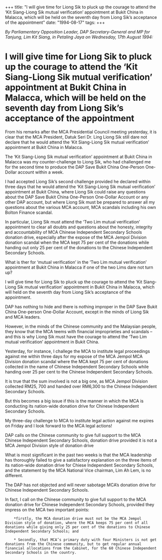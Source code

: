 +++ 
title: "I will give time for Liong Sik to pluck up the courage to attend the ‘Kit Siang-Liong Sik mutual verification’ appointment at Bukit China in Malacca, which will be held on the seventh day from Liong Sik’s acceptance of the appointment"
date: "1994-08-17"
tags:
+++

_By Parliamentary Opposition Leader, DAP Secretary-General and MP for Tanjung, Lim Kit Siang, in Petaling Jaya on Wednesday, 17th August 1994:_

# I will give time for Liong Sik to pluck up the courage to attend the ‘Kit Siang-Liong Sik mutual verification’ appointment at Bukit China in Malacca, which will be held on the seventh day from Liong Sik’s acceptance of the appointment

From his remarks after the MCA Presidential Council meeting yesterday, it is clear that the MCA President, Datuk Seri Dr. Ling Liong Sik still dare not declare that he would attend the ‘Kit Siang-Liong Sik mutual verification’ appointment at Bukit China in Malacca.</u>

The ‘Kit Siang-Liong Sik mutual verification’ appointment at Bukit China in Malacca was my counter-challenge to Liong Sik, who had challenged me for the second time to produce the DAP Save Bukit China One-Person One-Dollar account within a week.

I had accepted Liong Sik’s second challenge provided he declared within three days that he would attend the ‘Kit Siang-Liong Sik mutual verification’ appointment at Bukit China, where Liong Sik could raise any questions about the DAP Save Bukit China One-Person One-Dollar Account or any other DAP account, but where Liong Sik must be prepared to answer all my questions about the various MCA account, MCA scandals including his own Bolton Finance scandal.

In particular, Liong Sik must attend the ‘Two Lim mutual verification’ appointment to clear all doubts and questions about the honesty, integrity and accountability of MCA Chinese Independent Secondary Schools donation drive, especially after the expose of the MCA Jempol Division donation scandal when the MCA kept 75 per cent of the donations while handing out only 25 per cent of the donations to the Chinese Independent Secondary Schools.

What is ther for ‘mutual verification’ in the ‘Two Lim mutual verification’ appointment at Bukit China in Malacca if one of the two Lims dare not turn up?

I will give time for Liong Sik to pluck up the courage to attend the ‘Kit Siang-Liong Sik mutual verification’ appointment in Bukit China in Malacca, which will held on the seventh day from Liong Sik’s acceptance of the appointment.

DAP has nothing to hide and there is nothing improper in the DAP Save Bukit China One-person One-Dollar Account, except in the minds of Liong Sik and MCA leaders.

However, in the minds of the Chinese community and the Malaysian people, they know that the MCA teems with financial improprieties and scandals – and this is why Liong Sik must have the courage to attend the ‘Two Lim mutual verification’ appointment in Bukit China.

Yesterday, for instance, I challege the MCA to institute legal proceedings against me within three days for my expose of the MCA Jempol MCA Division donation scandal where the MCA kept 75 per cent of donations collected in the name of Chinese Independent Secondary Schools while handing over 25 per cent to the Chinese Independent Secondary Schools.

It is true that the sum involved is not a big one, as MCA Jempol Division collected RM25, 700 and handed over RM6,300 to the Chinese Independent Secondary Schools.

But this becomes a big issue if this is the manner in which the MCA is conducting its nation-wide donation drive for Chinese Independent Secondary Schools.

My three-day challenge to MCA to institute legal action against me expires on Friday and I look forward to the MCA legal actions!

DAP calls on the Chinese community to give full support to the MCA Chinese Independent Secondary Schools, donation drive provided it is not a MCA Jempol Division style of donation drive

What is most significant in the past two weeks is that the MCA leadership has thoroughly failed to give a satisfactory explanation on the three items of its nation-wide donation drive for Chiese Independent Secondary Schools, and the statement by the MCA National Vice chairman, Lim Ah Lem, is no different.

The DAP has not objected and will never sabotage MCA’s donation drive for Chinese Independent Secondary Schools.

In fact, I call on the Chinese community to give full support to the MCA donation drive for Chinese Independent Secondary Schools,  provided they impress on the MCA two important points:

		*firstly, the MCA donation drive must not be the MCA Jempol Division style of donation, where the MCA keeps 75 per cent of all donations while giving only 25 per cent of the donations to Chinese Independent Secondary Schools; and

		* Secondly, that MCA’s primary duty with four Ministers is not get donations from the Chinese community, but to get regular annual financial allocations from the Cabinet, for the 60 Chinese Independent Secondary Schools in the country.

 

